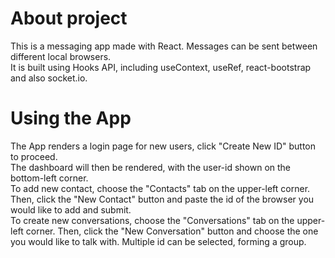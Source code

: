 # About project
This is a messaging app made with React. Messages can be sent between different local browsers.\
It is built using Hooks API, including useContext, useRef, react-bootstrap and also socket.io.

# Using the App
The App renders a login page for new users, click "Create New ID" button to proceed.\
The dashboard will then be rendered, with the user-id shown on the bottom-left corner.\
To add new contact, choose the "Contacts" tab on the upper-left corner. Then, click the "New Contact" button and paste the id of the browser you would like to add and submit.\
To create new conversations, choose the "Conversations" tab on the upper-left corner. Then, click the "New Conversation" button and choose the one you would like to talk with. Multiple id can be selected, forming a group.
